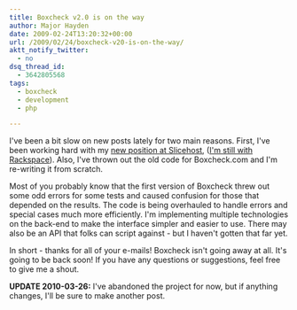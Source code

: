 ```yaml
---
title: Boxcheck v2.0 is on the way
author: Major Hayden
date: 2009-02-24T13:20:32+00:00
url: /2009/02/24/boxcheck-v20-is-on-the-way/
aktt_notify_twitter:
  - no
dsq_thread_id:
  - 3642805568
tags:
  - boxcheck
  - development
  - php

---
```

I've been a bit slow on new posts lately for two main reasons. First, I've been working hard with my [new position at Slicehost][2], ([I'm still with Rackspace][3]). Also, I've thrown out the old code for Boxcheck.com and I'm re-writing it from scratch.

Most of you probably know that the first version of Boxcheck threw out some odd errors for some tests and caused confusion for those that depended on the results. The code is being overhauled to handle errors and special cases much more efficiently. I'm implementing multiple technologies on the back-end to make the interface simpler and easier to use. There may also be an API that folks can script against - but I haven't gotten that far yet.

In short - thanks for all of your e-mails! Boxcheck isn't going away at all. It's going to be back soon! If you have any questions or suggestions, feel free to give me a shout.

**UPDATE 2010-03-26:** I've abandoned the project for now, but if anything changes, I'll be sure to make another post.

 [1]: http://boxcheck.com/
 [2]: http://www.slicehost.com/articles/2009/2/23/it-s-getting-crowded-in-here
 [3]: http://www.slicehost.com/articles/2008/10/22/big-news-today
